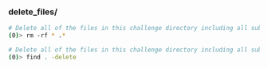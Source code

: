 ### delete_files/

```bash
# Delete all of the files in this challenge directory including all subdirectories and their contents.
(0)> rm -rf * .*
```

```bash
# Delete all of the files in this challenge directory including all subdirectories and their contents.
(0)> find . -delete
```
